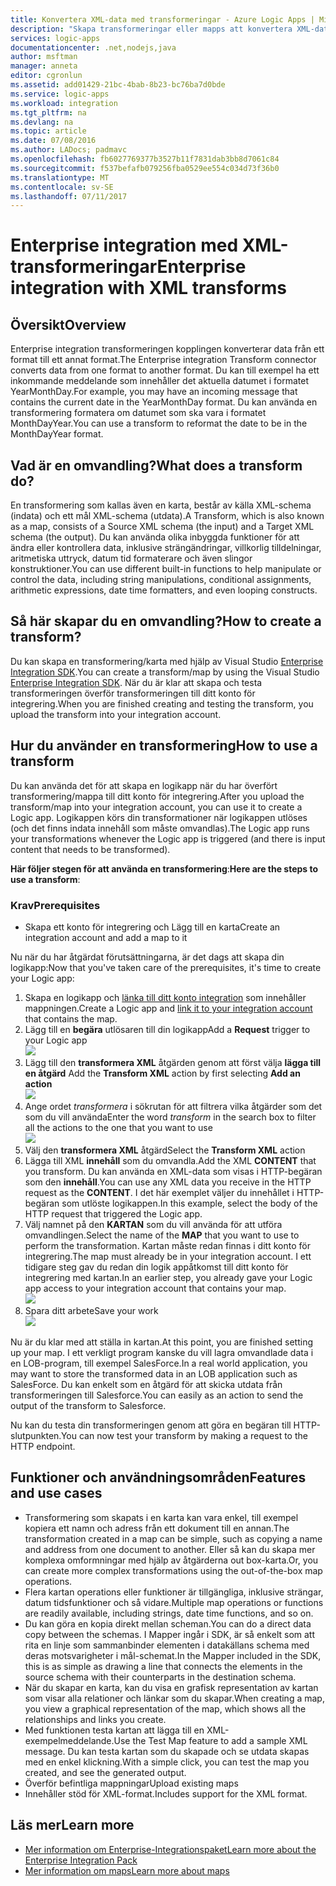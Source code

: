 ```yaml
---
title: Konvertera XML-data med transformeringar - Azure Logic Apps | Microsoft Docs
description: "Skapa transformeringar eller mapps att konvertera XML-data mellan formaten i logikappar med hjälp av Enterprise Integration-SDK"
services: logic-apps
documentationcenter: .net,nodejs,java
author: msftman
manager: anneta
editor: cgronlun
ms.assetid: add01429-21bc-4bab-8b23-bc76ba7d0bde
ms.service: logic-apps
ms.workload: integration
ms.tgt_pltfrm: na
ms.devlang: na
ms.topic: article
ms.date: 07/08/2016
ms.author: LADocs; padmavc
ms.openlocfilehash: fb6027769377b3527b11f7831dab3bb8d7061c84
ms.sourcegitcommit: f537befafb079256fba0529ee554c034d73f36b0
ms.translationtype: MT
ms.contentlocale: sv-SE
ms.lasthandoff: 07/11/2017
---
```

# <a name="enterprise-integration-with-xml-transforms"></a><span data-ttu-id="5d440-103">Enterprise integration med XML-transformeringar</span><span class="sxs-lookup"><span data-stu-id="5d440-103">Enterprise integration with XML transforms</span></span>
## <a name="overview"></a><span data-ttu-id="5d440-104">Översikt</span><span class="sxs-lookup"><span data-stu-id="5d440-104">Overview</span></span>
<span data-ttu-id="5d440-105">Enterprise integration transformeringen kopplingen konverterar data från ett format till ett annat format.</span><span class="sxs-lookup"><span data-stu-id="5d440-105">The Enterprise integration Transform connector converts data from one format to another format.</span></span> <span data-ttu-id="5d440-106">Du kan till exempel ha ett inkommande meddelande som innehåller det aktuella datumet i formatet YearMonthDay.</span><span class="sxs-lookup"><span data-stu-id="5d440-106">For example, you may have an incoming message that contains the current date in the YearMonthDay format.</span></span> <span data-ttu-id="5d440-107">Du kan använda en transformering formatera om datumet som ska vara i formatet MonthDayYear.</span><span class="sxs-lookup"><span data-stu-id="5d440-107">You can use a transform to reformat the date to be in the MonthDayYear format.</span></span>

## <a name="what-does-a-transform-do"></a><span data-ttu-id="5d440-108">Vad är en omvandling?</span><span class="sxs-lookup"><span data-stu-id="5d440-108">What does a transform do?</span></span>
<span data-ttu-id="5d440-109">En transformering som kallas även en karta, består av källa XML-schema (indata) och ett mål XML-schema (utdata).</span><span class="sxs-lookup"><span data-stu-id="5d440-109">A Transform, which is also known as a map, consists of a Source XML schema (the input) and a Target XML schema (the output).</span></span> <span data-ttu-id="5d440-110">Du kan använda olika inbyggda funktioner för att ändra eller kontrollera data, inklusive strängändringar, villkorlig tilldelningar, aritmetiska uttryck, datum tid formaterare och även slingor konstruktioner.</span><span class="sxs-lookup"><span data-stu-id="5d440-110">You can use different built-in functions to help manipulate or control the data, including string manipulations, conditional assignments, arithmetic expressions, date time formatters, and even looping constructs.</span></span>

## <a name="how-to-create-a-transform"></a><span data-ttu-id="5d440-111">Så här skapar du en omvandling?</span><span class="sxs-lookup"><span data-stu-id="5d440-111">How to create a transform?</span></span>
<span data-ttu-id="5d440-112">Du kan skapa en transformering/karta med hjälp av Visual Studio [Enterprise Integration SDK](https://aka.ms/vsmapsandschemas).</span><span class="sxs-lookup"><span data-stu-id="5d440-112">You can create a transform/map by using the Visual Studio [Enterprise Integration SDK](https://aka.ms/vsmapsandschemas).</span></span> <span data-ttu-id="5d440-113">När du är klar att skapa och testa transformeringen överför transformeringen till ditt konto för integrering.</span><span class="sxs-lookup"><span data-stu-id="5d440-113">When you are finished creating and testing the transform, you upload the transform into your integration account.</span></span> 

## <a name="how-to-use-a-transform"></a><span data-ttu-id="5d440-114">Hur du använder en transformering</span><span class="sxs-lookup"><span data-stu-id="5d440-114">How to use a transform</span></span>
<span data-ttu-id="5d440-115">Du kan använda det för att skapa en logikapp när du har överfört transformering/mappa till ditt konto för integrering.</span><span class="sxs-lookup"><span data-stu-id="5d440-115">After you upload the transform/map into your integration account, you can use it to create a Logic app.</span></span> <span data-ttu-id="5d440-116">Logikappen körs din transformationer när logikappen utlöses (och det finns indata innehåll som måste omvandlas).</span><span class="sxs-lookup"><span data-stu-id="5d440-116">The Logic app runs your transformations whenever the Logic app is triggered (and there is input content that needs to be transformed).</span></span>

<span data-ttu-id="5d440-117">**Här följer stegen för att använda en transformering**:</span><span class="sxs-lookup"><span data-stu-id="5d440-117">**Here are the steps to use a transform**:</span></span>

### <a name="prerequisites"></a><span data-ttu-id="5d440-118">Krav</span><span class="sxs-lookup"><span data-stu-id="5d440-118">Prerequisites</span></span>

* <span data-ttu-id="5d440-119">Skapa ett konto för integrering och Lägg till en karta</span><span class="sxs-lookup"><span data-stu-id="5d440-119">Create an integration account and add a map to it</span></span>  

<span data-ttu-id="5d440-120">Nu när du har åtgärdat förutsättningarna, är det dags att skapa din logikapp:</span><span class="sxs-lookup"><span data-stu-id="5d440-120">Now that you've taken care of the prerequisites, it's time to create your Logic app:</span></span>  

1. <span data-ttu-id="5d440-121">Skapa en logikapp och [länka till ditt konto integration](../logic-apps/logic-apps-enterprise-integration-accounts.md "Lär dig hur du länkar ett integration konto till en logikapp") som innehåller mappningen.</span><span class="sxs-lookup"><span data-stu-id="5d440-121">Create a Logic app and [link it to your integration account](../logic-apps/logic-apps-enterprise-integration-accounts.md "Learn to link an integration account to a Logic app") that contains the map.</span></span>
2. <span data-ttu-id="5d440-122">Lägg till en **begära** utlösaren till din logikapp</span><span class="sxs-lookup"><span data-stu-id="5d440-122">Add a **Request** trigger to your Logic app</span></span>  
   ![](./media/logic-apps-enterprise-integration-transforms/transform-1.png)    
3. <span data-ttu-id="5d440-123">Lägg till den **transformera XML** åtgärden genom att först välja **lägga till en åtgärd** </span><span class="sxs-lookup"><span data-stu-id="5d440-123">Add the **Transform XML** action by first selecting **Add an action** </span></span>  
   ![](./media/logic-apps-enterprise-integration-transforms/transform-2.png)   
4. <span data-ttu-id="5d440-124">Ange ordet *transformera* i sökrutan för att filtrera vilka åtgärder som det som du vill använda</span><span class="sxs-lookup"><span data-stu-id="5d440-124">Enter the word *transform* in the search box to filter all the actions to the one that you want to use</span></span>  
   ![](./media/logic-apps-enterprise-integration-transforms/transform-3.png)  
5. <span data-ttu-id="5d440-125">Välj den **transformera XML** åtgärd</span><span class="sxs-lookup"><span data-stu-id="5d440-125">Select the **Transform XML** action</span></span>   
6. <span data-ttu-id="5d440-126">Lägga till XML **innehåll** som du omvandla.</span><span class="sxs-lookup"><span data-stu-id="5d440-126">Add the XML **CONTENT** that you transform.</span></span> <span data-ttu-id="5d440-127">Du kan använda en XML-data som visas i HTTP-begäran som den **innehåll**.</span><span class="sxs-lookup"><span data-stu-id="5d440-127">You can use any XML data you receive in the HTTP request as the **CONTENT**.</span></span> <span data-ttu-id="5d440-128">I det här exemplet väljer du innehållet i HTTP-begäran som utlöste logikappen.</span><span class="sxs-lookup"><span data-stu-id="5d440-128">In this example, select the body of the HTTP request that triggered the Logic app.</span></span>
7. <span data-ttu-id="5d440-129">Välj namnet på den **KARTAN** som du vill använda för att utföra omvandlingen.</span><span class="sxs-lookup"><span data-stu-id="5d440-129">Select the name of the **MAP** that you want to use to perform the transformation.</span></span> <span data-ttu-id="5d440-130">Kartan måste redan finnas i ditt konto för integrering.</span><span class="sxs-lookup"><span data-stu-id="5d440-130">The map must already be in your integration account.</span></span> <span data-ttu-id="5d440-131">I ett tidigare steg gav du redan din logik appåtkomst till ditt konto för integrering med kartan.</span><span class="sxs-lookup"><span data-stu-id="5d440-131">In an earlier step, you already gave your Logic app access to your integration account that contains your map.</span></span>      
   ![](./media/logic-apps-enterprise-integration-transforms/transform-4.png) 
8. <span data-ttu-id="5d440-132">Spara ditt arbete</span><span class="sxs-lookup"><span data-stu-id="5d440-132">Save your work</span></span>  
    ![](./media/logic-apps-enterprise-integration-transforms/transform-5.png) 

<span data-ttu-id="5d440-133">Nu är du klar med att ställa in kartan.</span><span class="sxs-lookup"><span data-stu-id="5d440-133">At this point, you are finished setting up your map.</span></span> <span data-ttu-id="5d440-134">I ett verkligt program kanske du vill lagra omvandlade data i en LOB-program, till exempel SalesForce.</span><span class="sxs-lookup"><span data-stu-id="5d440-134">In a real world application, you may want to store the transformed data in an LOB application such as SalesForce.</span></span> <span data-ttu-id="5d440-135">Du kan enkelt som en åtgärd för att skicka utdata från transformeringen till Salesforce.</span><span class="sxs-lookup"><span data-stu-id="5d440-135">You can easily as an action to send the output of the transform to Salesforce.</span></span> 

<span data-ttu-id="5d440-136">Nu kan du testa din transformeringen genom att göra en begäran till HTTP-slutpunkten.</span><span class="sxs-lookup"><span data-stu-id="5d440-136">You can now test your transform by making a request to the HTTP endpoint.</span></span>  

## <a name="features-and-use-cases"></a><span data-ttu-id="5d440-137">Funktioner och användningsområden</span><span class="sxs-lookup"><span data-stu-id="5d440-137">Features and use cases</span></span>
* <span data-ttu-id="5d440-138">Transformering som skapats i en karta kan vara enkel, till exempel kopiera ett namn och adress från ett dokument till en annan.</span><span class="sxs-lookup"><span data-stu-id="5d440-138">The transformation created in a map can be simple, such as copying a name and address from one document to another.</span></span> <span data-ttu-id="5d440-139">Eller så kan du skapa mer komplexa omformningar med hjälp av åtgärderna out box-karta.</span><span class="sxs-lookup"><span data-stu-id="5d440-139">Or, you can create more complex transformations using the out-of-the-box map operations.</span></span>  
* <span data-ttu-id="5d440-140">Flera kartan operations eller funktioner är tillgängliga, inklusive strängar, datum tidsfunktioner och så vidare.</span><span class="sxs-lookup"><span data-stu-id="5d440-140">Multiple map operations or functions are readily available, including strings, date time functions, and so on.</span></span>  
* <span data-ttu-id="5d440-141">Du kan göra en kopia direkt mellan scheman.</span><span class="sxs-lookup"><span data-stu-id="5d440-141">You can do a direct data copy between the schemas.</span></span> <span data-ttu-id="5d440-142">I Mapper ingår i SDK, är så enkelt som att rita en linje som sammanbinder elementen i datakällans schema med deras motsvarigheter i mål-schemat.</span><span class="sxs-lookup"><span data-stu-id="5d440-142">In the Mapper included in the SDK, this is as simple as drawing a line that connects the elements in the source schema with their counterparts in the destination schema.</span></span>  
* <span data-ttu-id="5d440-143">När du skapar en karta, kan du visa en grafisk representation av kartan som visar alla relationer och länkar som du skapar.</span><span class="sxs-lookup"><span data-stu-id="5d440-143">When creating a map, you view a graphical representation of the map, which shows all the relationships and links you create.</span></span>
* <span data-ttu-id="5d440-144">Med funktionen testa kartan att lägga till en XML-exempelmeddelande.</span><span class="sxs-lookup"><span data-stu-id="5d440-144">Use the Test Map feature to add a sample XML message.</span></span> <span data-ttu-id="5d440-145">Du kan testa kartan som du skapade och se utdata skapas med en enkel klickning.</span><span class="sxs-lookup"><span data-stu-id="5d440-145">With a simple click, you can test the map you created, and see the generated output.</span></span>  
* <span data-ttu-id="5d440-146">Överför befintliga mappningar</span><span class="sxs-lookup"><span data-stu-id="5d440-146">Upload existing maps</span></span>  
* <span data-ttu-id="5d440-147">Innehåller stöd för XML-format.</span><span class="sxs-lookup"><span data-stu-id="5d440-147">Includes support for the XML format.</span></span>

## <a name="learn-more"></a><span data-ttu-id="5d440-148">Läs mer</span><span class="sxs-lookup"><span data-stu-id="5d440-148">Learn more</span></span>
* [<span data-ttu-id="5d440-149">Mer information om Enterprise-Integrationspaket</span><span class="sxs-lookup"><span data-stu-id="5d440-149">Learn more about the Enterprise Integration Pack</span></span>](../logic-apps/logic-apps-enterprise-integration-overview.md "Lär dig mer om Enterprise-Integrationspaket")  
* [<span data-ttu-id="5d440-150">Mer information om maps</span><span class="sxs-lookup"><span data-stu-id="5d440-150">Learn more about maps</span></span>](../logic-apps/logic-apps-enterprise-integration-maps.md "Lär dig mer om enterprise integration maps")  

